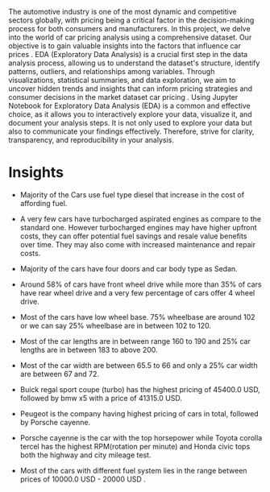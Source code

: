 The automotive industry is one of the most dynamic and competitive sectors globally, with pricing being a critical factor in the decision-making process for both 
consumers and manufacturers. In this project, we delve into the world of car pricing analysis using a comprehensive dataset. Our objective is to gain valuable insights 
into the factors that influence car prices .
EDA (Exploratory Data Analysis) is a crucial first step in the data analysis process, allowing us to understand the dataset's structure, identify patterns, 
outliers, and relationships among variables. Through visualizations, statistical summaries, and data exploration, we aim to uncover hidden trends and 
insights that can inform pricing strategies and consumer decisions in the market dataset car pricing . 
Using Jupyter Notebook for Exploratory Data Analysis (EDA) is a common and effective choice, as it allows you to interactively explore your data,
visualize it, and document your analysis steps. It is not only used to explore your data but also to communicate your findings effectively. 
Therefore, strive for clarity, transparency, and reproducibility in your analysis.

# Insights
- Majority of the Cars use fuel type diesel that increase in the cost of affording fuel.

- A very few cars have turbocharged aspirated engines as compare to the standard one. However turbocharged engines may have higher upfront costs, they can offer potential fuel savings and resale value benefits over time. They may also come with increased maintenance and repair costs.

- Majority of the cars have four doors and car body type as Sedan.

- Around  58% of cars have front wheel drive while more than 35% of cars have rear wheel drive and a very few percentage of cars offer 4 wheel drive.

- Most of the cars have low wheel base. 75% wheelbase are around 102 or we can say 25% wheelbase are in between 102 to 120.

- Most of the car lengths are in between range 160 to 190 and 25% car lengths are in between 183 to above 200.

- Most of the car width are between 65.5 to 66 and only a 25% car width are between 67 and 72.

- Buick regal sport coupe (turbo) has the highest pricing of 45400.0 USD, followed by bmw x5 with a price of 41315.0 USD.

- Peugeot is the company having highest pricing of cars in total, followed by Porsche cayenne.

- Porsche cayenne is the car with the top horsepower while Toyota corolla tercel has the highest RPM(rotation per minute) and Honda civic tops both the highway and city mileage test.

- Most of the cars with different fuel system lies in the range between prices of 10000.0 USD - 20000 USD .
